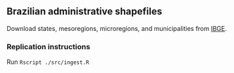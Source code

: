 ## Brazilian administrative shapefiles

Download states, mesoregions, microregions, and municipalities from [IBGE](https://goo.gl/RkRn1f).

### Replication instructions
Run `Rscript ./src/ingest.R`
